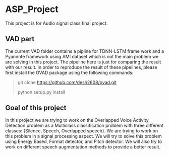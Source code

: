 # ASP_Project
This project is for Audio signal class final project.

## VAD part
The current VAD folder contains a pipline for TDNN-LSTM frame work and a Pyannote framework using AMI dataset which is not the main problem we are solving in this project. The pipeline here is just for comparing the result with our result. In order to reproduce the result of these pipelines, please first install the OVAD package using the following commands:
> git clone https://github.com/desh2608/ovad.git
> 
> python setup.py install

## Goal of this project
In this project we are trying to work on the Overlapped Voice Activity Detection problem as a Multiclass classification problem with three different classes: {Silence, Speech, Overlapped speech}. We are trying to work on this problem in a signal processing aspect. We will try to solve this problem using Energy Based, Format detector, and Pitch detector. We will also try to work on different speech augmentation methods to provide a better result.
